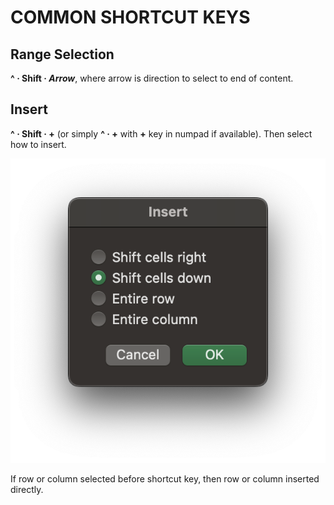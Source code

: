 # COMMON SHORTCUT KEYS

## Range Selection

**^ · Shift · *Arrow***, where arrow is direction to select to end of content.

## Insert

**^ · Shift · +** (or simply **^ · +** with **+** key in numpad if available). Then select how to insert.

![Insert](/assets/insert.png)

If row or column selected before shortcut key, then row or column inserted directly.
